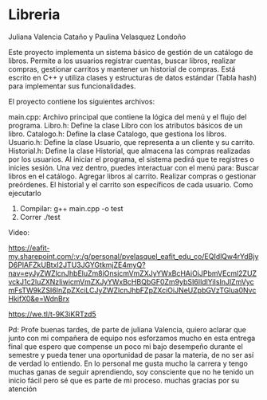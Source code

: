 # Libreria

Juliana Valencia Cataño y Paulina Velasquez Londoño


Este proyecto implementa un sistema básico de gestión de un catálogo de libros. Permite a los usuarios registrar cuentas, buscar libros, realizar compras, gestionar carritos y mantener un historial de compras. Está escrito en C++ y utiliza clases y estructuras de datos estándar (Tabla hash) para implementar sus funcionalidades.

El proyecto contiene los siguientes archivos:

main.cpp: Archivo principal que contiene la lógica del menú y el flujo del programa.
Libro.h: Define la clase Libro con los atributos básicos de un libro.
Catalogo.h: Define la clase Catalogo, que gestiona los libros.
Usuario.h: Define la clase Usuario, que representa a un cliente y su carrito.
Historial.h: Define la clase Historial, que almacena las compras realizadas por los usuarios.
Al iniciar el programa, el sistema pedirá que te registres o inicies sesión.
Una vez dentro, puedes interactuar con el menú para:
Buscar libros en el catálogo.
Agregar libros al carrito.
Realizar compras o gestionar preórdenes.
El historial y el carrito son específicos de cada usuario.
Como ejecutarlo
1. Compilar:
g++ main.cpp -o test
2. Correr
./test

Video: 

https://eafit-my.sharepoint.com/:v:/g/personal/pvelasquel_eafit_edu_co/EQIdlQw4rYdBjyD6PlAFZkUBtxI2JTU3JGYGtkmjZE4myQ?nav=eyJyZWZlcnJhbEluZm8iOnsicmVmZXJyYWxBcHAiOiJPbmVEcml2ZUZvckJ1c2luZXNzIiwicmVmZXJyYWxBcHBQbGF0Zm9ybSI6IldlYiIsInJlZmVycmFsTW9kZSI6InZpZXciLCJyZWZlcnJhbFZpZXciOiJNeUZpbGVzTGlua0NvcHkifX0&e=WdnBrx


https://we.tl/t-9K3iKRTzd5


Pd:
Profe buenas tardes, de parte de juliana Valencia, quiero aclarar que junto con mi compañera de equipo nos esforzamos mucho en esta entrega final que espero que compense un poco mi bajo desempeño durante el semestre y pueda tener una oportunidad de pasar la materia, de no ser así de verdad lo entiendo. En lo personal me gusta mucho la carrera y tengo muchas ganas de seguir aprendiendo, soy consciente que no he tenido un inicio fácil pero sé que es parte de mi proceso. muchas gracias por su atención
